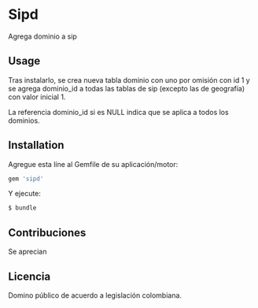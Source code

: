 # Sipd
Agrega dominio a sip

## Usage
Tras instalarlo, se crea nueva tabla dominio con uno por omisión con id 1 
y se agrega dominio_id a todas las tablas de sip (excepto las de geografía)
con valor inicial 1.

La referencia dominio_id si es NULL indica que se aplica a todos los dominios.


## Installation
Agregue esta líne al Gemfile de su aplicación/motor:

```ruby
gem 'sipd'
```

Y ejecute:
```bash
$ bundle
```

## Contribuciones

Se aprecian

## Licencia

Domino público de acuerdo a legislación colombiana.
